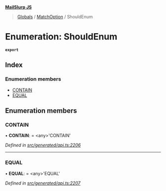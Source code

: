 **[MailSlurp JS](../README.md)**

> [Globals](../README.md) / [MatchOption](../modules/matchoption.md) / ShouldEnum

# Enumeration: ShouldEnum

**`export`** 

## Index

### Enumeration members

* [CONTAIN](matchoption.shouldenum.md#contain)
* [EQUAL](matchoption.shouldenum.md#equal)

## Enumeration members

### CONTAIN

•  **CONTAIN**:  = \<any>'CONTAIN'

*Defined in [src/generated/api.ts:2206](https://github.com/mailslurp/mailslurp-client/blob/c83a162/src/generated/api.ts#L2206)*

___

### EQUAL

•  **EQUAL**:  = \<any>'EQUAL'

*Defined in [src/generated/api.ts:2207](https://github.com/mailslurp/mailslurp-client/blob/c83a162/src/generated/api.ts#L2207)*
